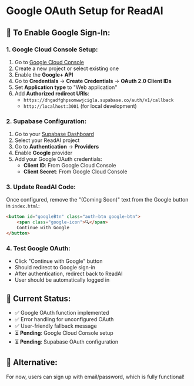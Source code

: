 # Google OAuth Setup for ReadAI

## 🔧 **To Enable Google Sign-In:**

### **1. Google Cloud Console Setup:**
1. Go to [Google Cloud Console](https://console.cloud.google.com/)
2. Create a new project or select existing one
3. Enable the **Google+ API**
4. Go to **Credentials** → **Create Credentials** → **OAuth 2.0 Client IDs**
5. Set **Application type** to "Web application"
6. Add **Authorized redirect URIs**:
   - `https://dhgadfghpsomwwjcigla.supabase.co/auth/v1/callback`
   - `http://localhost:3001` (for local development)

### **2. Supabase Configuration:**
1. Go to your [Supabase Dashboard](https://supabase.com/dashboard)
2. Select your ReadAI project
3. Go to **Authentication** → **Providers**
4. Enable **Google** provider
5. Add your Google OAuth credentials:
   - **Client ID**: From Google Cloud Console
   - **Client Secret**: From Google Cloud Console

### **3. Update ReadAI Code:**
Once configured, remove the "(Coming Soon)" text from the Google button in `index.html`:

```html
<button id="googleBtn" class="auth-btn google-btn">
    <span class="google-icon">🔍</span>
    Continue with Google
</button>
```

### **4. Test Google OAuth:**
- Click "Continue with Google" button
- Should redirect to Google sign-in
- After authentication, redirect back to ReadAI
- User should be automatically logged in

## 🚀 **Current Status:**
- ✅ Google OAuth function implemented
- ✅ Error handling for unconfigured OAuth
- ✅ User-friendly fallback message
- ⏳ **Pending**: Google Cloud Console setup
- ⏳ **Pending**: Supabase OAuth configuration

## 📝 **Alternative:**
For now, users can sign up with email/password, which is fully functional!
